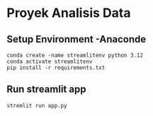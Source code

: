 # Proyek Analisis Data

## Setup Environment -Anaconde
```
conda create -name streamlitenv python 3.12
conda activate streamlitenv
pip install -r requirements.txt
```

## Run streamlit app
```
stremlit run app.py
```
